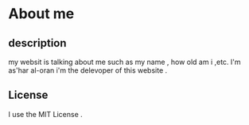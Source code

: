 # About me 
## description
my websit is talking about me such as my name , how old am i ,etc.
I'm as'har al-oran 
i'm the delevoper of this website .
 
 ## License 
 I use the MIT License .